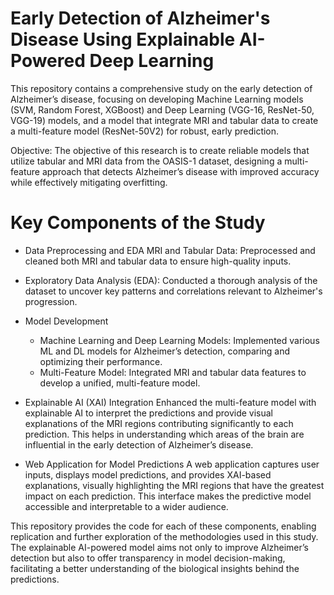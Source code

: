 # Early Detection of Alzheimer's Disease Using Explainable AI-Powered Deep Learning
This repository contains a comprehensive study on the early detection of Alzheimer’s disease, focusing on developing Machine Learning models (SVM, Random Forest, XGBoost) and Deep Learning (VGG-16, ResNet-50, VGG-19) models, and a model that integrate MRI and tabular data to create a multi-feature model (ResNet-50V2) for robust, early prediction.

Objective:
The objective of this research is to create reliable models that utilize tabular and MRI data from the OASIS-1 dataset, designing a multi-feature approach that detects Alzheimer’s disease with improved accuracy while effectively mitigating overfitting.

# Key Components of the Study

* Data Preprocessing and EDA
MRI and Tabular Data: Preprocessed and cleaned both MRI and tabular data to ensure high-quality inputs.

* Exploratory Data Analysis (EDA): Conducted a thorough analysis of the dataset to uncover key patterns and correlations relevant to Alzheimer's progression.

* Model Development
  - Machine Learning and Deep Learning Models: Implemented various ML and DL models for Alzheimer’s detection, comparing and optimizing their performance.
  - Multi-Feature Model: Integrated MRI and tabular data features to develop a unified, multi-feature model.

* Explainable AI (XAI) Integration
Enhanced the multi-feature model with explainable AI to interpret the predictions and provide visual explanations of the MRI regions contributing significantly to each prediction. This helps in understanding which areas of the brain are influential in the early detection of Alzheimer’s disease.

* Web Application for Model Predictions
A web application captures user inputs, displays model predictions, and provides XAI-based explanations, visually highlighting the MRI regions that have the greatest impact on each prediction. This interface makes the predictive model accessible and interpretable to a wider audience.

This repository provides the code for each of these components, enabling replication and further exploration of the methodologies used in this study. The explainable AI-powered model aims not only to improve Alzheimer’s detection but also to offer transparency in model decision-making, facilitating a better understanding of the biological insights behind the predictions.

